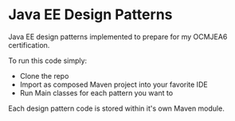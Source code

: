 # Java EE Design Patterns

Java EE design patterns implemented to prepare for my OCMJEA6 certification.

To run this code simply:

- Clone the repo
- Import as composed Maven project into your favorite IDE
- Run Main classes for each pattern you want to

Each design pattern code is stored within it's own Maven module.
